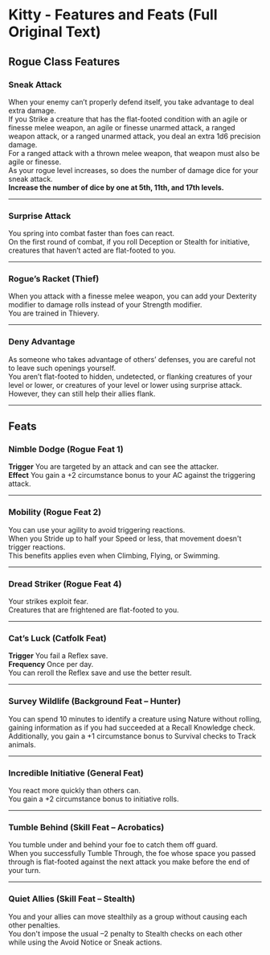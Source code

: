 
# Kitty - Features and Feats (Full Original Text)

## Rogue Class Features

### Sneak Attack
When your enemy can’t properly defend itself, you take advantage to deal extra damage.  
If you Strike a creature that has the flat-footed condition with an agile or finesse melee weapon, an agile or finesse unarmed attack, a ranged weapon attack, or a ranged unarmed attack, you deal an extra 1d6 precision damage.  
For a ranged attack with a thrown melee weapon, that weapon must also be agile or finesse.  
As your rogue level increases, so does the number of damage dice for your sneak attack.  
**Increase the number of dice by one at 5th, 11th, and 17th levels.**

---

### Surprise Attack
You spring into combat faster than foes can react.  
On the first round of combat, if you roll Deception or Stealth for initiative, creatures that haven’t acted are flat-footed to you.

---

### Rogue’s Racket (Thief)
When you attack with a finesse melee weapon, you can add your Dexterity modifier to damage rolls instead of your Strength modifier.  
You are trained in Thievery.

---

### Deny Advantage
As someone who takes advantage of others’ defenses, you are careful not to leave such openings yourself.  
You aren’t flat-footed to hidden, undetected, or flanking creatures of your level or lower, or creatures of your level or lower using surprise attack.  
However, they can still help their allies flank.

---

## Feats

### Nimble Dodge (Rogue Feat 1)
**Trigger** You are targeted by an attack and can see the attacker.  
**Effect** You gain a +2 circumstance bonus to your AC against the triggering attack.

---

### Mobility (Rogue Feat 2)
You can use your agility to avoid triggering reactions.  
When you Stride up to half your Speed or less, that movement doesn't trigger reactions.  
This benefits applies even when Climbing, Flying, or Swimming.

---

### Dread Striker (Rogue Feat 4)
Your strikes exploit fear.  
Creatures that are frightened are flat-footed to you.

---

### Cat’s Luck (Catfolk Feat)
**Trigger** You fail a Reflex save.  
**Frequency** Once per day.  
You can reroll the Reflex save and use the better result.

---

### Survey Wildlife (Background Feat – Hunter)
You can spend 10 minutes to identify a creature using Nature without rolling, gaining information as if you had succeeded at a Recall Knowledge check.  
Additionally, you gain a +1 circumstance bonus to Survival checks to Track animals.

---

### Incredible Initiative (General Feat)
You react more quickly than others can.  
You gain a +2 circumstance bonus to initiative rolls.

---

### Tumble Behind (Skill Feat – Acrobatics)
You tumble under and behind your foe to catch them off guard.  
When you successfully Tumble Through, the foe whose space you passed through is flat-footed against the next attack you make before the end of your turn.

---

### Quiet Allies (Skill Feat – Stealth)
You and your allies can move stealthily as a group without causing each other penalties.  
You don't impose the usual –2 penalty to Stealth checks on each other while using the Avoid Notice or Sneak actions.
